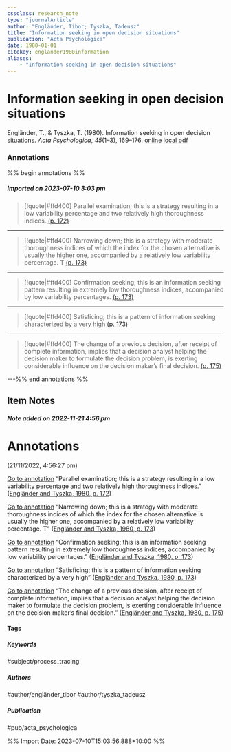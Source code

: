 ```yaml
---
cssclass: research_note
type: "journalArticle"
author: "Engländer, Tibor; Tyszka, Tadeusz"
title: "Information seeking in open decision situations"
publication: "Acta Psychologica"
date: 1980-01-01
citekey: englander1980information
aliases: 
    - "Information seeking in open decision situations"
---
```


# Information seeking in open decision situations

Engländer, T., & Tyszka, T. (1980). Information seeking in open decision situations. _Acta Psychologica_, _45_(1–3), 169–176.
[online](http://zotero.org/users/local/kZl3QdXV/items/9WXECUG9) [local](zotero://select/library/items/9WXECUG9) [pdf](file:///home/gjc216/Zotero/storage/9PH8MF3J/Engländer,%20Tyszka%20-%201980%20-%20Information%20seeking%20in%20open%20decision%20situations.pdf)
 

 
### Annotations

%% begin annotations %%
##### Imported on 2023-07-10 3:03 pm
>[!quote|#ffd400]
>Parallel examination; this is a strategy resulting in a low variability percentage and two relatively high thoroughness indices. [(p. 172)](zotero://open-pdf/library/items/9PH8MF3J?page=172&annotation=KRRTB9Z7)

---
>[!quote|#ffd400]
>Narrowing down; this is a strategy with moderate thoroughness indices of which the index for the chosen alternative is usually the higher one, accompanied by a relatively low variability percentage. T [(p. 173)](zotero://open-pdf/library/items/9PH8MF3J?page=173&annotation=PIXG2FEM)

---
>[!quote|#ffd400]
>Confirmation seeking; this is an information seeking pattern resulting in extremely low thoroughness indices, accompanied by low variability percentages. [(p. 173)](zotero://open-pdf/library/items/9PH8MF3J?page=173&annotation=5ZPKY5KZ)

---
>[!quote|#ffd400]
>Satisficing; this is a pattern of information seeking characterized by a very high [(p. 173)](zotero://open-pdf/library/items/9PH8MF3J?page=173&annotation=NFNBCL4A)

---
>[!quote|#ffd400]
>The change of a previous decision, after receipt of complete information, implies that a decision analyst helping the decision maker to formulate the decision problem, is exerting considerable influence on the decision maker’s final decision. [(p. 175)](zotero://open-pdf/library/items/9PH8MF3J?page=175&annotation=Y4CFZC4C)

---%% end annotations %%

## Item Notes

##### Note added on 2022-11-21 4:56 pm

# Annotations  
(21/11/2022, 4:56:27 pm)

[Go to annotation](zotero://open-pdf/library/items/9PH8MF3J?page=172&annotation=KRRTB9Z7) “Parallel examination; this is a strategy resulting in a low variability percentage and two relatively high thoroughness indices.” ([Engländer and Tyszka, 1980, p. 172](zotero://select/library/items/9WXECUG9))

[Go to annotation](zotero://open-pdf/library/items/9PH8MF3J?page=173&annotation=PIXG2FEM) “Narrowing down; this is a strategy with moderate thoroughness indices of which the index for the chosen alternative is usually the higher one, accompanied by a relatively low variability percentage. T” ([Engländer and Tyszka, 1980, p. 173](zotero://select/library/items/9WXECUG9))

[Go to annotation](zotero://open-pdf/library/items/9PH8MF3J?page=173&annotation=5ZPKY5KZ) “Confirmation seeking; this is an information seeking pattern resulting in extremely low thoroughness indices, accompanied by low variability percentages.” ([Engländer and Tyszka, 1980, p. 173](zotero://select/library/items/9WXECUG9))

[Go to annotation](zotero://open-pdf/library/items/9PH8MF3J?page=173&annotation=NFNBCL4A) “Satisficing; this is a pattern of information seeking characterized by a very high” ([Engländer and Tyszka, 1980, p. 173](zotero://select/library/items/9WXECUG9))

[Go to annotation](zotero://open-pdf/library/items/9PH8MF3J?page=175&annotation=Y4CFZC4C) “The change of a previous decision, after receipt of complete information, implies that a decision analyst helping the decision maker to formulate the decision problem, is exerting considerable influence on the decision maker’s final decision.” ([Engländer and Tyszka, 1980, p. 175](zotero://select/library/items/9WXECUG9))

#### Tags

##### Keywords

#subject/process_tracing

##### Authors

#author/engländer_tibor #author/tyszka_tadeusz

##### Publication

#pub/acta_psychologica


%% Import Date: 2023-07-10T15:03:56.888+10:00 %%
